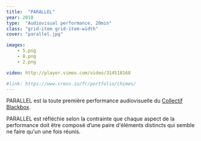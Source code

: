 ```yaml
---
title:  "PARALLEL"
year: 2018
type:  "Audiovisual performance, 20min"
class: "grid-item grid-item-width"
cover: "parallel.jpg"

images:
    - 5.png
    - 8.png
    - 2.png

video: http://player.vimeo.com/video/314518168

#link: https://www.creos.io/fr/portfolio/chimes/
---
```


PARALLEL est la toute première performance audiovisuelle du [Collectif Blackbox](http://collectifblackbox.com/).

PARALLEL est réfléchie selon la contrainte que chaque aspect de la performance doit être composé d’une paire d'éléments distincts qui semble ne faire qu'un une fois réunis.	